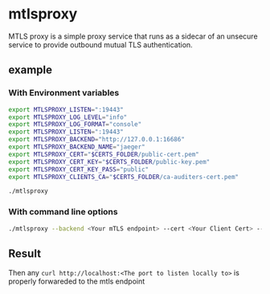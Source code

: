 # mtlsproxy

MTLS proxy is a simple proxy service that runs as a sidecar of an unsecure service to provide outbound mutual TLS authentication.

## example

### With Environment variables
```bash
export MTLSPROXY_LISTEN=":19443"
export MTLSPROXY_LOG_LEVEL="info"
export MTLSPROXY_LOG_FORMAT="console"
export MTLSPROXY_LISTEN=":19443"
export MTLSPROXY_BACKEND="http://127.0.0.1:16686"
export MTLSPROXY_BACKEND_NAME="jaeger"
export MTLSPROXY_CERT="$CERTS_FOLDER/public-cert.pem"
export MTLSPROXY_CERT_KEY="$CERTS_FOLDER/public-key.pem"
export MTLSPROXY_CERT_KEY_PASS="public"
export MTLSPROXY_CLIENTS_CA="$CERTS_FOLDER/ca-auditers-cert.pem"

./mtlsproxy
```

### With command line options
```bash
./mtlsproxy --backend <Your mTLS endpoint> --cert <Your Client Cert> --cert-key <Your Client Cert Key> --clients-ca <The CA to check the endpoint with> --listen :<The port to listen locally to>
```
## Result
Then any `curl http://localhost:<The port to listen locally to>` is properly forwareded to the mtls endpoint

